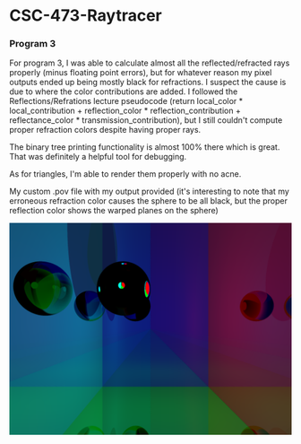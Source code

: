 # CSC-473-Raytracer

### Program 3

For program 3, I was able to calculate almost all the reflected/refracted rays properly (minus floating point errors), but for whatever reason my pixel outputs ended up being mostly black for refractions. 
I suspect the cause is due to where the color contributions are added. I followed the Reflections/Refrations lecture pseudocode (return local_color * local_contribution + reflection_color * reflection_contribution + reflectance_color * transmission_contribution), but I still couldn't compute proper refraction colors despite having proper rays.

The binary tree printing functionality is almost 100% there which is great. That was definitely a helpful tool for debugging.

As for triangles, I'm able to render them properly with no acne.  

My custom .pov file with my output provided (it's interesting to note that my erroneous refraction color causes the sphere to be all black, but the proper reflection color shows the warped planes on the sphere)

![myPlanes](myPlanes.png)
